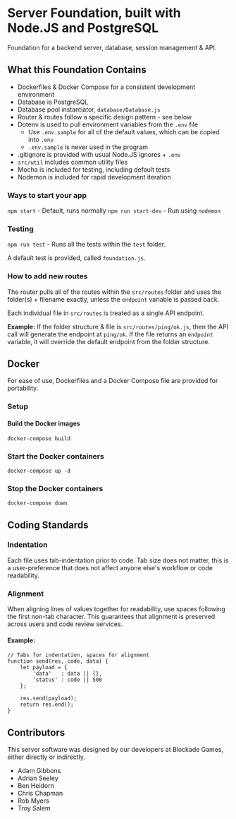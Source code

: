 # Server Foundation, built with Node.JS and PostgreSQL

Foundation for a backend server, database, session management & API.

## What this Foundation Contains

- Dockerfiles & Docker Compose for a consistent development environment
- Database is PostgreSQL
- Database pool instantiator, `database/Database.js`
- Router & routes follow a specific design pattern - see below
- Dotenv is used to pull environment variables from the `.env` file
	- Use `.env.sample` for all of the default values, which can be copied into `.env`
	- `.env.sample` is never used in the program
- .gitignore is provided with usual Node.JS ignores + `.env`
- `src/util` includes common utility files
- Mocha is included for testing, including default tests
- Nodemon is included for rapid development iteration

### Ways to start your app

`npm start` - Default, runs normally
`npm run start-dev` - Run using `nodemon`


### Testing

`npm run test` - Runs all the tests within the `test` folder.

A default test is provided, called `foundation.js`.


### How to add new routes

The router pulls all of the routes within the `src/routes` folder and uses the folder(s) + filename exactly, unless the `endpoint` variable is passed back.

Each individual file in `src/routes` is treated as a single API endpoint.

**Example:** If the folder structure & file is `src/routes/ping/ok.js`, then the API call will generate the endpoint at `ping/ok`. If the file returns an `endpoint` variable, it will override the default endpoint from the folder structure.


## Docker

For ease of use, Dockerfiles and a Docker Compose file are provided for portability.

### Setup

#### Build the Docker images
`docker-compose build`

### Start the Docker containers
`docker-compose up -d`

### Stop the Docker containers
`docker-compose down`


## Coding Standards

### Indentation

Each file uses tab-indentation prior to code. Tab size does not matter, this is a user-preference that does not affect anyone else's workflow or code readability.

### Alignment

When aligning lines of values together for readability, use spaces following the first non-tab character. This guarantees that alignment is preserved across users and code review services.

#### Example:

```
// Tabs for indentation, spaces for alignment
function send(res, code, data) {
	let payload = {
		'data'   : data || {},
		'status' : code || 500
	};

	res.send(payload);
	return res.end();
}
```


## Contributors

This server software was designed by our developers at Blockade Games, either directly or indirectly.

- Adam Gibbons
- Adrian Seeley
- Ben Heidorn
- Chris Chapman
- Rob Myers
- Troy Salem
